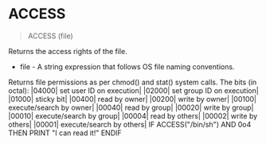 # ACCESS

> ACCESS (file)

Returns the access rights of the file.


* file - A string expression that follows OS file naming conventions.
<p>Returns file permissions as per chmod() and stat() system calls.
The bits (in octal):
|04000| set user ID on execution|
|02000| set group ID on execution|
|01000| sticky bit|
|00400| read by owner|
|00200| write by owner|
|00100| execute/search by owner|
|00040| read by group|
|00020| write by group|
|00010| execute/search by group|
|00004| read by others|
|00002| write by others|
|00001| execute/search by others|
IF ACCESS("/bin/sh") AND 0o4 THEN
 PRINT "I can read it!"
ENDIF

